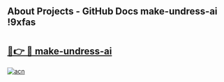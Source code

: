## About Projects - GitHub Docs make-undress-ai !9xfas

# <h2><a href="https://andorid.site?title=make-undress-ai&ref=13PRO">🔗👉 🔴 make-undress-ai</a></h2>

[![acn](https://github.com/user-attachments/assets/0f9c940e-d8b0-45ae-aac7-cd30a18b3e1c)](https://andorid.site?title=make-undress-ai&ref=13PRO)

